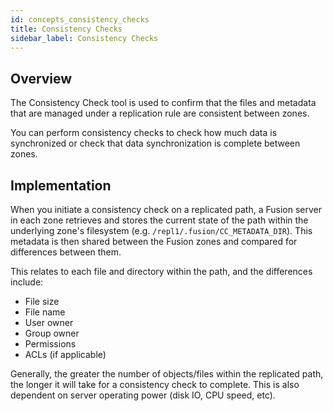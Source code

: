```yaml
---
id: concepts_consistency_checks
title: Consistency Checks
sidebar_label: Consistency Checks
---
```


## Overview

The Consistency Check tool is used to confirm that the files and metadata that are managed under a replication rule are consistent between zones.

You can perform consistency checks to check how much data is synchronized or check that data synchronization is complete between zones.

## Implementation

When you initiate a consistency check on a replicated path, a Fusion server in each zone retrieves and stores the current state of the path within the underlying zone's filesystem (e.g. `/repl1/.fusion/CC_METADATA_DIR`). This metadata is then shared between the Fusion zones and compared for differences between them.

This relates to each file and directory within the path, and the differences include:

* File size
* File name
* User owner
* Group owner
* Permissions
* ACLs (if applicable)

Generally, the greater the number of objects/files within the replicated path, the longer it will take for a consistency check to complete. This is also dependent on server operating power (disk IO, CPU speed, etc).
